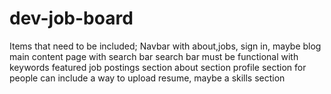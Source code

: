 # dev-job-board

Items that need to be included; 
Navbar with about,jobs, sign in, maybe blog
main content page with search bar
search bar must be functional with keywords 
featured job postings section
about section
profile section for people
can include a way to upload resume, maybe a skills section

